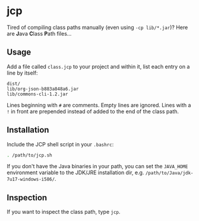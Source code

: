 jcp
===
Tired of compiling class paths manually (even using `-cp lib/*.jar`)? 
Here are **J**ava **C**lass **P**ath files...

Usage
-----
Add a file called `class.jcp` to your project and within it, list each
entry on a line by itself:

```
dist/
lib/org-json-b883a848a6.jar
lib/commons-cli-1.2.jar
```

Lines beginning with `#` are comments. Empty lines are ignored. Lines 
with a `!` in front are prepended instead of added to the end of the 
class path.

Installation
------------
Include the JCP shell script in your `.bashrc`:

```sh
. /path/to/jcp.sh
```

If you don't have the Java binaries in your path, you can set the 
`JAVA_HOME` environment variable to the JDK/JRE installation dir, 
e.g. `/path/to/Java/jdk-7u17-windows-i586/`.

Inspection
----------
If you want to inspect the class path, type `jcp`.